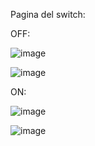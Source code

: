 Pagina del switch:

OFF:

![image](https://github.com/OmarAlvrz/NodeMCU-Example/assets/127577075/54440018-44c5-4805-a0f9-bb1f6a0d0242)

![image](https://github.com/OmarAlvrz/NodeMCU-Example/assets/127577075/50b40440-84a8-442d-ad7f-535cf4b03d06)

ON:

![image](https://github.com/OmarAlvrz/NodeMCU-Example/assets/127577075/552759f7-6fec-4b03-86e8-ca8edef0860a)

![image](https://github.com/OmarAlvrz/NodeMCU-Example/assets/127577075/0068e2d4-096b-4f47-99a7-ed97fb6a47f3)
